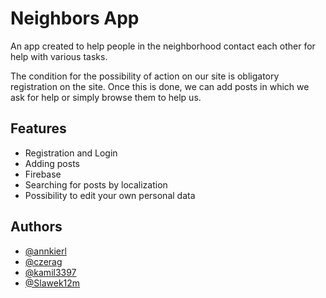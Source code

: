 
# Neighbors App 

An app created to help people in the neighborhood contact each other for help with various tasks.

The condition for the possibility of action on our site is obligatory registration on the site. Once this is done, we can add posts in which we ask for help or simply browse them to help us.




## Features

- Registration and Login
- Adding posts
- Firebase
- Searching for posts by localization
- Possibility to edit your own personal data




## Authors

- [@annkierl](https://github.com/annkierl)
- [@czerag](https://www.github.com/czerag)
- [@kamil3397](https://github.com/kamil3397)
- [@Slawek12m](https://github.com/Slawek12m)

